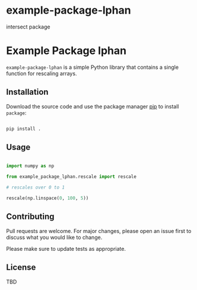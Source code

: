 # example-package-lphan
intersect package

# Example Package lphan

`example-package-lphan` is a simple Python library that contains a single function for rescaling arrays.

## Installation

Download the source code and use the package manager [pip](https://pip.pypa.io/en/stable/) to install `package`:

```bash

pip install .

```

## Usage

```python

import numpy as np

from example_package_lphan.rescale import rescale

# rescales over 0 to 1

rescale(np.linspace(0, 100, 5))

```

## Contributing

Pull requests are welcome. For major changes, please open an issue first to discuss what you would like to change.

Please make sure to update tests as appropriate.

## License

TBD
